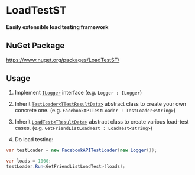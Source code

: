 # LoadTestST
#### Easily extensible load testing framework

## NuGet Package
https://www.nuget.org/packages/LoadTestST/

## Usage
1. Implement [`ILogger`](LoadTestST/ILogger.cs) interface (e.g. `Logger : ILogger`)

1. Inherit [`TestLoader<TTestResultData>`](LoadTestST/TestLoader.cs) abstract class to create your own concrete one. (e.g. `FacebookAPITestLoader : TestLoader<string>`)

1. Inherit [`LoadTest<TResultData>`](LoadTestST/LoadTest.cs) abstract class to create various load-test cases. (e.g. `GetFriendListLoadTest : LoadTest<string>`)

1. Do load testing:
``` C#
var testLoader = new FacebookAPITestLoader(new Logger());

var loads = 1000;
testLoader.Run<GetFriendListLoadTest>(loads);
```
